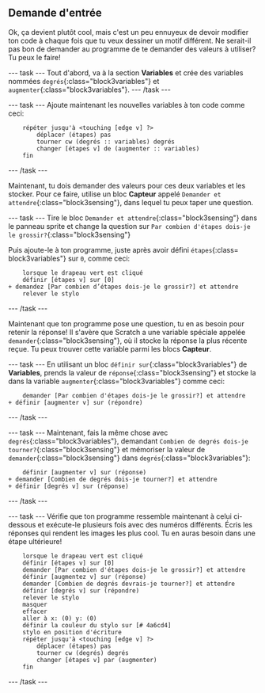 ## Demande d'entrée

Ok, ça devient plutôt cool, mais c'est un peu ennuyeux de devoir modifier ton code à chaque fois que tu veux dessiner un motif différent. Ne serait-il pas bon de demander au programme de te demander des valeurs à utiliser? Tu peux le faire!

--- task --- Tout d'abord, va à la section **Variables** et crée des variables nommées `degrés`{:class="block3variables"} et `augmenter`{:class="block3variables"}. --- /task ---

--- task --- Ajoute maintenant les nouvelles variables à ton code comme ceci:

```blocks3
    répéter jusqu'à <touching [edge v] ?> 
        déplacer (étapes) pas
        tourner cw (degrés :: variables) degrés
        changer [étapes v] de (augmenter :: variables)
    fin
```

--- /task ---

Maintenant, tu dois demander des valeurs pour ces deux variables et les stocker. Pour ce faire, utilise un bloc **Capteur** appelé `Demander et attendre`{:class="block3sensing"}, dans lequel tu peux taper une question.

--- task --- Tire le bloc `Demander et attendre`{:class="block3sensing"} dans le panneau sprite et change la question sur `Par combien d'étapes dois-je le grossir?`{:class="block3sensing"}

Puis ajoute-le à ton programme, juste après avoir défini `étapes`{:class= block3variables"} sur `0`, comme ceci:

```blocks3
    lorsque le drapeau vert est cliqué 
    définir [étapes v] sur [0]
+ demandez [Par combien d’étapes dois-je le grossir?] et attendre
    relever le stylo
```

--- /task ---

Maintenant que ton programme pose une question, tu en as besoin pour retenir la réponse! Il s'avère que Scratch a une variable spéciale appelée `demander`{:class="block3sensing"}, où il stocke la réponse la plus récente reçue. Tu peux trouver cette variable parmi les blocs **Capteur**.

--- task --- En utilisant un bloc `définir sur`{:class="block3variables"} de **Variables**, prends la valeur de `réponse`{:class="block3sensing"} et stocke la dans la variable `augmenter`{:class="block3variables"} comme ceci:

```blocks3
    demander [Par combien d'étapes dois-je le grossir?] et attendre
+ définir [augmenter v] sur (répondre)
```

--- /task ---

--- task --- Maintenant, fais la même chose avec `degrés`{:class="block3variables"}, demandant `Combien de degrés dois-je tourner?`{:class="block3sensing"} et mémoriser la valeur de `demander`{:class="block3sensing"} dans `degrés`{:class="block3variables"}:

```blocks3
    définir [augmenter v] sur (réponse)
+ demander [Combien de degrés dois-je tourner?] et attendre
+ définir [degrés v] sur (réponse)
```

--- /task ---

--- task --- Vérifie que ton programme ressemble maintenant à celui ci-dessous et exécute-le plusieurs fois avec des numéros différents. Écris les réponses qui rendent les images les plus cool. Tu en auras besoin dans une étape ultérieure!

```blocks3
    lorsque le drapeau vert est cliqué
    définir [étapes v] sur [0]
    demander [Par combien d'étapes dois-je le grossir?] et attendre
    définir [augmentez v] sur (réponse)
    demander [Combien de degrés devrais-je tourner?] et attendre
    définir [degrés v] sur (répondre)
    relever le stylo
    masquer
    effacer
    aller à x: (0) y: (0)
    définir la couleur du stylo sur [# 4a6cd4]
    stylo en position d'écriture
    répéter jusqu'à <touching [edge v] ?> 
        déplacer (étapes) pas
        tourner cw (degrés) degrés
        changer [étapes v] par (augmenter)
    fin
```

--- /task ---